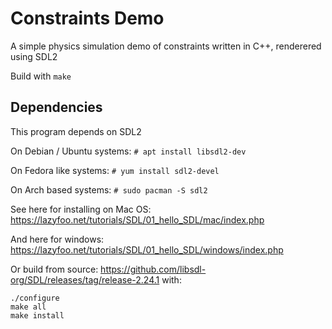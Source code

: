 # Constraints Demo

A simple physics simulation demo of constraints written in C++, renderered using SDL2

Build with ` make `

## Dependencies

This program depends on SDL2

On Debian / Ubuntu systems: `# apt install libsdl2-dev` 

On Fedora like systems: `# yum install sdl2-devel`

On Arch based systems: `# sudo pacman -S sdl2`

See here for installing on Mac OS: https://lazyfoo.net/tutorials/SDL/01_hello_SDL/mac/index.php

And here for windows: https://lazyfoo.net/tutorials/SDL/01_hello_SDL/windows/index.php

Or build from source: https://github.com/libsdl-org/SDL/releases/tag/release-2.24.1 with:

```
./configure
make all
make install
```
